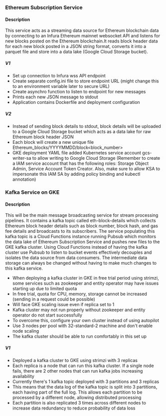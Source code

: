 ### Ethereum Subscription Service

#### Description
This service acts as a streaming data source for Ethereum blockchain data by connecting to an Infura Ethereum mainnet websocket API and listens for new blocks posted on the Ethereum blockchain.It reads block header data for each new block posted in a JSON string format, converts it into a parquet file and store into a data lake (Google Cloud Storage bucket).

##### V1 
- Set up connection to Infura wss API endpoint
- Create separate config.ini file to store endpoint URL (might change this to an environment variable later to secure URL)
- Create asynchro function to listen to endpoint for new messages
- Prints each new JSON message to stdout
- Application contains Dockerfile and deployment configuration

##### V2
- Instead of sending block details to stdout, block details will be uploaded to a Google Cloud Storage bucket which acts as a data lake for raw Ethereum block header JSON
- Each block will create a new unique file Ethereum_blocks/YYYYMMDD/block<block_number>
- GKE deployment YAML file added Kubernetes service account gcs-writer-sa to allow writing to Google Cloud Storage (Remember to create a IAM service account that has the following roles: Storage Object Admin, Service Account Token Creator. Also, make sure to allow KSA to impersonate this IAM SA by adding policy binding and kubectl annotation)


### Kafka Service on GKE

#### Description
This will be the main message broadcasting service for stream processing pipelines. It contains a kafka topic called eth-block-details which collects Ethereum block header details such as block number, block hash, and gas fee details and broadcasts to its subscribers. The service populating this kafka topic is a Cloud Functions instance running Pubsub which monitors the data lake of Ethereum Subscription Service and pushes new files to the GKE kafka cluster. Using Cloud Functions instead of having the kafka cluster use Pubsub to listen to bucket events effectively decouples and isolates the data source from data consumers. The intermediate data storage can always be changed without having to make much changes to this kafka service.

- When deploying a kafka cluster in GKE in free trial period using strimzi, some services such as zookeeper and entity operator may have issues starting up due to limited quota
- In free trial, quota for CPU, memory, storage cannot be increased (sending in a request could be possible)
- Will face GKE scaling issue even if replica set to 1
- Kafka cluster may not run properly without zookeeper and entity operator do not start successfully
- To overcome this, configure your own cluster instead of using autopilot
- Use 3 nodes per pool with 32-standard-2 machine and don't enable node scaling
- The kafka cluster should be able to run comfortably in this set up

##### V1 
- Deployed a kafka cluster to GKE using strimzi with 3 replicas
- Each replica is a node that can run this kafka cluster. If a single node fails, there are 2 other nodes that can run kafka jobs increasing availability
- Currently there's 1 kafka topic deployed with 3 partitions and 3 replicas
- This means that the data log of the kafka topic is split into 3 partitions, each having part of the full log. This allows each partition to be processed by a different node, allowing distributed processing
- Each partition is also replicated 3 times across different nodes to increase data redundancy to reduce probability of data loss
